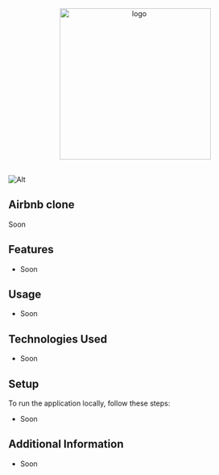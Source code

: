<div align="center"> 
  <img src="https://upload.wikimedia.org/wikipedia/commons/thumb/6/69/Airbnb_Logo_B%C3%A9lo.svg/2560px-Airbnb_Logo_B%C3%A9lo.svg.png" width="300" alt="logo"/>
</div>

<br /> 

![Alt](https://repobeats.axiom.co/api/embed/c111c6557567817dcc0e5bc20cd8b572cc3859af.svg "Repobeats analytics image")

## Airbnb clone
Soon

## Features
- Soon

## Usage
- Soon
## Technologies Used
- Soon
## Setup
To run the application locally, follow these steps:

- Soon

## Additional Information
- Soon

